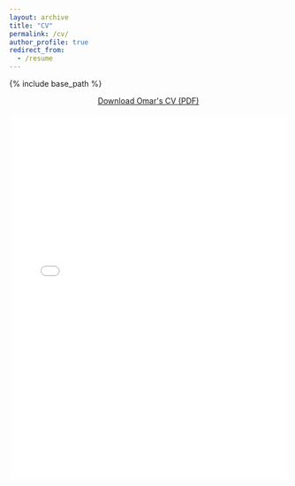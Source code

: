 ```yaml
---
layout: archive
title: "CV"
permalink: /cv/
author_profile: true
redirect_from:
  - /resume
---
```


{% include base_path %}


<p style="text-align: center; margin-bottom: 20px;">
    <a href="{{ site.baseurl }}/files/CV-Md_Omar_Faruqe.pdf" target="_blank" download>Download Omar's CV (PDF)</a>
</p>

<div style="position: relative; width: 100%; height: 0; padding-bottom: 130%;">
    <iframe src="{{ site.baseurl }}/files/CV-Md_Omar_Faruqe.pdf" 
            style="position: absolute; width: 100%; height: 100%; border: none;"
            allowfullscreen>
    </iframe>
</div>




<!-- 
Education
======
* Ph.D in Version Control Theory, GitHub University, 2018 (expected)
* M.S. in Jekyll, GitHub University, 2014
* B.S. in GitHub, GitHub University, 2012

Work experience
======
* Spring 2024: Academic Pages Collaborator
  * Github University
  * Duties includes: Updates and improvements to template
  * Supervisor: The Users

* Fall 2015: Research Assistant
  * Github University
  * Duties included: Merging pull requests
  * Supervisor: Professor Hub

* Summer 2015: Research Assistant
  * Github University
  * Duties included: Tagging issues
  * Supervisor: Professor Git
  
Skills
======
* Skill 1
* Skill 2
  * Sub-skill 2.1
  * Sub-skill 2.2
  * Sub-skill 2.3
* Skill 3

Publications
======
  <ul>{% for post in site.publications reversed %}
    {% include archive-single-cv.html %}
  {% endfor %}</ul>
  
Talks
======
  <ul>{% for post in site.talks reversed %}
    {% include archive-single-talk-cv.html  %}
  {% endfor %}</ul>
  
Teaching
======
  <ul>{% for post in site.teaching reversed %}
    {% include archive-single-cv.html %}
  {% endfor %}</ul>
  
Service and leadership
======
* Currently signed in to 43 different slack teams -->
